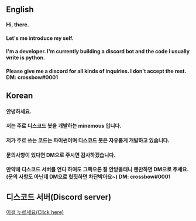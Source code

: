 ## English

#### Hi, there.
#### Let's me introduce my self.
#### I'm a developer. I'm currently building a discord bot and the code I usually write is python.
#### Please give me a discord for all kinds of inquiries. I don't accept the rest. DM: crossbow#0001


## Korean
#### 안녕하세요. 
#### 저는 주로 디스코드 봇을 개발하는 minemous 입니다.
#### 저가 주로 쓰는 코드는 파이썬이며 디스코드 봇은 자유롭게 개발하고 있습니다.
#### 문의사항이 있다면 DM으로 주시면 감사하겠습니다. 
#### 만약에 디스코드 서버를 연다 하여도 그쪽으론 잘 안받을태니 왠만하면 DM으로 주세요.(문의 사항도 아닌데 DM으로 헛짓하면 차단박아요~) DM: crossbow#0001

## 디스코드 서버(Discord server)
[이걸 누르세요(Click here)](https://discord.gg/ws2rX7UGeW)
